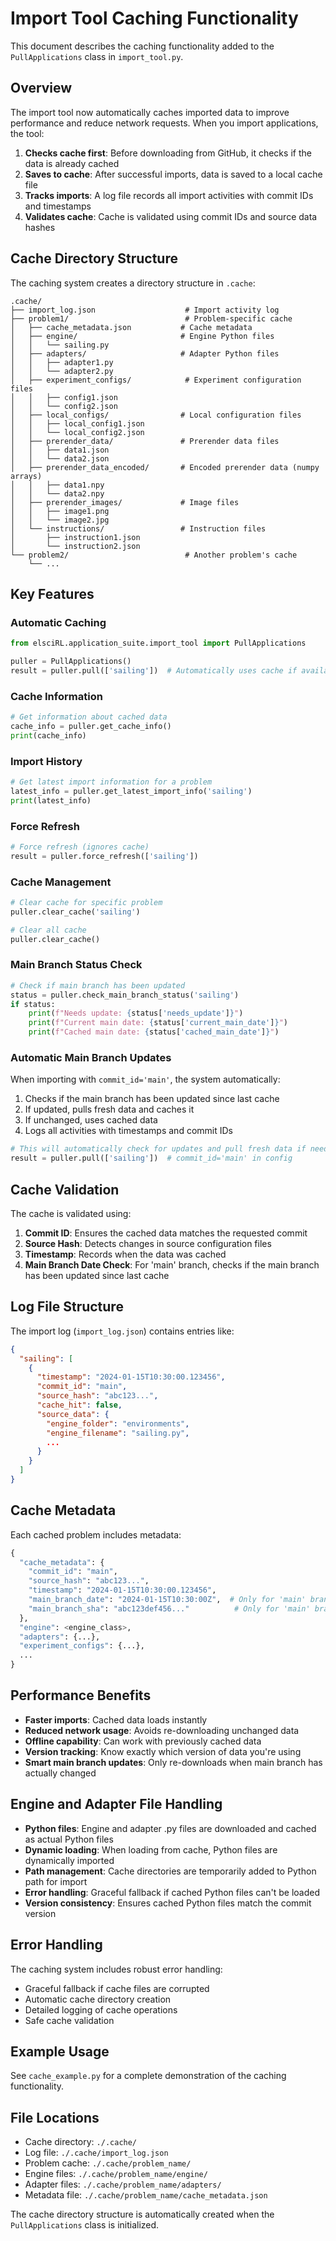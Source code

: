 # Import Tool Caching Functionality

This document describes the caching functionality added to the `PullApplications` class in `import_tool.py`.

## Overview

The import tool now automatically caches imported data to improve performance and reduce network requests. When you import applications, the tool:

1. **Checks cache first**: Before downloading from GitHub, it checks if the data is already cached
2. **Saves to cache**: After successful imports, data is saved to a local cache file
3. **Tracks imports**: A log file records all import activities with commit IDs and timestamps
4. **Validates cache**: Cache is validated using commit IDs and source data hashes

## Cache Directory Structure

The caching system creates a directory structure in `.cache`:

```
.cache/
├── import_log.json                    # Import activity log
├── problem1/                          # Problem-specific cache
│   ├── cache_metadata.json           # Cache metadata
│   ├── engine/                       # Engine Python files
│   │   └── sailing.py
│   ├── adapters/                     # Adapter Python files
│   │   ├── adapter1.py
│   │   └── adapter2.py
│   ├── experiment_configs/            # Experiment configuration files
│   │   ├── config1.json
│   │   └── config2.json
│   ├── local_configs/                # Local configuration files
│   │   ├── local_config1.json
│   │   └── local_config2.json
│   ├── prerender_data/               # Prerender data files
│   │   ├── data1.json
│   │   └── data2.json
│   ├── prerender_data_encoded/       # Encoded prerender data (numpy arrays)
│   │   ├── data1.npy
│   │   └── data2.npy
│   ├── prerender_images/             # Image files
│   │   ├── image1.png
│   │   └── image2.jpg
│   └── instructions/                 # Instruction files
│       ├── instruction1.json
│       └── instruction2.json
└── problem2/                          # Another problem's cache
    └── ...
```

## Key Features

### Automatic Caching
```python
from elsciRL.application_suite.import_tool import PullApplications

puller = PullApplications()
result = puller.pull(['sailing'])  # Automatically uses cache if available
```

### Cache Information
```python
# Get information about cached data
cache_info = puller.get_cache_info()
print(cache_info)
```

### Import History
```python
# Get latest import information for a problem
latest_info = puller.get_latest_import_info('sailing')
print(latest_info)
```

### Force Refresh
```python
# Force refresh (ignores cache)
result = puller.force_refresh(['sailing'])
```

### Cache Management
```python
# Clear cache for specific problem
puller.clear_cache('sailing')

# Clear all cache
puller.clear_cache()
```

### Main Branch Status Check
```python
# Check if main branch has been updated
status = puller.check_main_branch_status('sailing')
if status:
    print(f"Needs update: {status['needs_update']}")
    print(f"Current main date: {status['current_main_date']}")
    print(f"Cached main date: {status['cached_main_date']}")
```

### Automatic Main Branch Updates
When importing with `commit_id='main'`, the system automatically:
1. Checks if the main branch has been updated since last cache
2. If updated, pulls fresh data and caches it
3. If unchanged, uses cached data
4. Logs all activities with timestamps and commit IDs

```python
# This will automatically check for updates and pull fresh data if needed
result = puller.pull(['sailing'])  # commit_id='main' in config
```

## Cache Validation

The cache is validated using:
1. **Commit ID**: Ensures the cached data matches the requested commit
2. **Source Hash**: Detects changes in source configuration files
3. **Timestamp**: Records when the data was cached
4. **Main Branch Date Check**: For 'main' branch, checks if the main branch has been updated since last cache

## Log File Structure

The import log (`import_log.json`) contains entries like:
```json
{
  "sailing": [
    {
      "timestamp": "2024-01-15T10:30:00.123456",
      "commit_id": "main",
      "source_hash": "abc123...",
      "cache_hit": false,
      "source_data": {
        "engine_folder": "environments",
        "engine_filename": "sailing.py",
        ...
      }
    }
  ]
}
```

## Cache Metadata

Each cached problem includes metadata:
```python
{
  "cache_metadata": {
    "commit_id": "main",
    "source_hash": "abc123...",
    "timestamp": "2024-01-15T10:30:00.123456",
    "main_branch_date": "2024-01-15T10:30:00Z",  # Only for 'main' branch
    "main_branch_sha": "abc123def456..."          # Only for 'main' branch
  },
  "engine": <engine_class>,
  "adapters": {...},
  "experiment_configs": {...},
  ...
}
```

## Performance Benefits

- **Faster imports**: Cached data loads instantly
- **Reduced network usage**: Avoids re-downloading unchanged data
- **Offline capability**: Can work with previously cached data
- **Version tracking**: Know exactly which version of data you're using
- **Smart main branch updates**: Only re-downloads when main branch has actually changed

## Engine and Adapter File Handling

- **Python files**: Engine and adapter .py files are downloaded and cached as actual Python files
- **Dynamic loading**: When loading from cache, Python files are dynamically imported
- **Path management**: Cache directories are temporarily added to Python path for import
- **Error handling**: Graceful fallback if cached Python files can't be loaded
- **Version consistency**: Ensures cached Python files match the commit version

## Error Handling

The caching system includes robust error handling:
- Graceful fallback if cache files are corrupted
- Automatic cache directory creation
- Detailed logging of cache operations
- Safe cache validation

## Example Usage

See `cache_example.py` for a complete demonstration of the caching functionality.

## File Locations

- Cache directory: `./.cache/`
- Log file: `./.cache/import_log.json`
- Problem cache: `./.cache/problem_name/`
- Engine files: `./.cache/problem_name/engine/`
- Adapter files: `./.cache/problem_name/adapters/`
- Metadata file: `./.cache/problem_name/cache_metadata.json`

The cache directory structure is automatically created when the `PullApplications` class is initialized. 